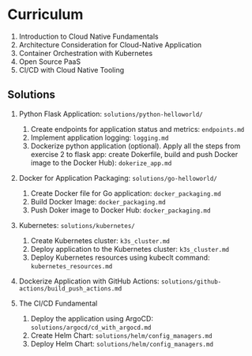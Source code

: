 # Curriculum

1. Introduction to Cloud Native Fundamentals
2. Architecture Consideration for Cloud-Native Application
3. Container Orchestration with Kubernetes
4. Open Source PaaS
5. CI/CD with Cloud Native Tooling

## Solutions

1. Python Flask Application: `solutions/python-helloworld/`
    1. Create endpoints for application status and metrics: `endpoints.md`
    2. Implement application logging: `logging.md`
    3. Dockerize python application (optional). Apply all the steps from exercise 2 to flask app: create Dokerfile, build and push Docker image to the Docker Hub): `dokerize_app.md`

2. Docker for Application Packaging: `solutions/go-helloworld/`
    1. Create Docker file for Go application: `docker_packaging.md`
    2. Build Docker Image: `docker_packaging.md`
    3. Push Doker image to Docker Hub: `docker_packaging.md`

3. Kubernetes: `solutions/kubernetes/`
    1. Create Kubernetes cluster: `k3s_cluster.md`
    2. Deploy application to the Kubernetes cluster: `k3s_cluster.md`
    3. Deploy Kubernetes resources using kubeclt command: `kubernetes_resources.md`

4. Dockerize Application with GitHub Actions: `solutions/github-actions/build_push_actions.md`

5. The CI/CD Fundamental
    1. Deploy the application using ArgoCD: `solutions/argocd/cd_with_argocd.md`
    2. Create Helm Chart: `solutions/helm/config_managers.md`
    3. Deploy Helm Chart: `solutions/helm/config_managers.md`
